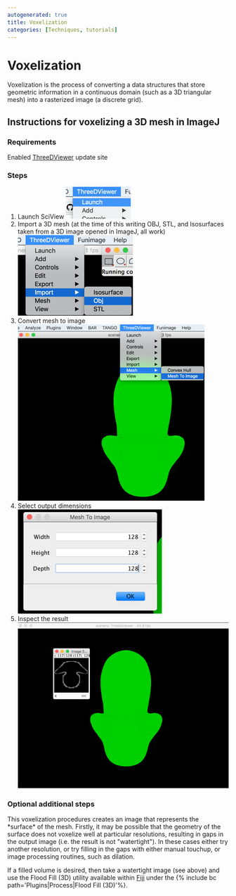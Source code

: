 ```yaml
---
autogenerated: true
title: Voxelization
categories: [Techniques, tutorials]
---
```


# Voxelization

Voxelization is the process of converting a data structures that store geometric information in a continuous domain (such as a 3D triangular mesh) into a rasterized image (a discrete grid).

## Instructions for voxelizing a 3D mesh in ImageJ

### Requirements

Enabled [ThreeDViewer](/plugins/sciview) update site

### Steps

1.  Launch SciView ![](/media/launch-threedviewer.png "fig:launch_threedviewer.png")
2.  Import a 3D mesh (at the time of this writing OBJ, STL, and Isosurfaces taken from a 3D image opened in ImageJ, all work) ![](/media/import-obj.png "fig:import_obj.png")
3.  Convert mesh to image ![](/media/mesh-to-image.png "fig:mesh_to_image.png")
4.  Select output dimensions ![](/media/mesh-to-image-dimensions.png "fig:mesh_to_image_dimensions.png")
5.  Inspect the result ![](/media/voxelization-output.png "fig:voxelization_output.png")

### Optional additional steps

This voxelization procedures creates an image that represents the \*surface\* of the mesh. Firstly, it may be possible that the geometry of the surface does not voxelize well at particular resolutions, resulting in gaps in the output image (i.e. the result is not "watertight"). In these cases either try another resolution, or try filling in the gaps with either manual touchup, or image processing routines, such as dilation.

If a filled volume is desired, then take a watertight image (see above) and use the Flood Fill (3D) utility available within [Fiji](/fiji) under the {% include bc path='Plugins|Process|Flood Fill (3D)'%}.

